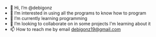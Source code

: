- 👋 Hi, I’m @debigonz
- 👀 I’m interested in using all the programs to know how to program
- 🌱 I’m currently learning programming
- 💞️ I’m looking to collaborate on in some projects I'm learning about it
- 📫 How to reach me by email debigonz19@gmail.com

<!---
debigonz/debigonz is a ✨ special ✨ repository because its `README.md` (this file) appears on your GitHub profile.
You can click the Preview link to take a look at your changes.
--->
